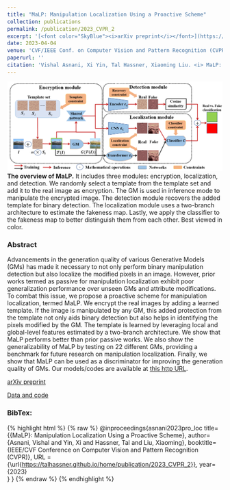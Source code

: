 ```yaml
---
title: "MaLP: Manipulation Localization Using a Proactive Scheme"
collection: publications
permalink: /publication/2023_CVPR_2
excerpt: '[<font color="SkyBlue"><i>arXiv preprint</i></font>](https://arxiv.org/abs/2303.16976)'
date: 2023-04-04
venue: 'CVF/IEEE Conf. on Computer Vision and Pattern Recognition (CVPR), Vancouver, CA'
paperurl: ''
citation: 'Vishal Asnani, Xi Yin, Tal Hassner, Xiaoming Liu. <i> MaLP: Manipulation Localization Using a Proactive Scheme.</i> CVF/IEEE Conf. on Computer Vision and Pattern Recognition (CVPR), Vancouver, CA, 2023.'
---
```


<img src='../projects/MaLP/teaser.png'><br/>
<b>The overview of MaLP.</b> It includes three modules: encryption, localization, and detection. We randomly select a template from
the template set and add it to the real image as encryption. The GM is used in inference mode to manipulate the encrypted image. The
detection module recovers the added template for binary detection. The localization module uses a two-branch architecture to estimate the
fakeness map. Lastly, we apply the classifier to the fakeness map to better distinguish them from each other. Best viewed in color.


### Abstract
Advancements in the generation quality of various Generative Models (GMs) has made it necessary to not only perform binary manipulation detection but also localize the modified pixels in an image. However, prior works termed as passive for manipulation localization exhibit poor generalization performance over unseen GMs and attribute modifications. To combat this issue, we propose a proactive scheme for manipulation localization, termed MaLP. We encrypt the real images by adding a learned template. If the image is manipulated by any GM, this added protection from the template not only aids binary detection but also helps in identifying the pixels modified by the GM. The template is learned by leveraging local and global-level features estimated by a two-branch architecture. We show that MaLP performs better than prior passive works. We also show the generalizability of MaLP by testing on 22 different GMs, providing a benchmark for future research on manipulation localization. Finally, we show that MaLP can be used as a discriminator for improving the generation quality of GMs. Our models/codes are available at [this http URL](http://www.github.com/vishal3477/pro_loc).


[arXiv preprint](https://arxiv.org/abs/2303.16976)

[Data and code](http://www.github.com/vishal3477/pro_loc)

### BibTex:
{% highlight html %}
{% raw %}
@inproceedings{asnani2023pro_loc
      title={{MaLP}: Manipulation Localization Using a Proactive Scheme}, 
      author={Asnani, Vishal and Yin, Xi and Hassner, Tal and Liu, Xiaoming},
      booktitle={IEEE/CVF Conference on Computer Vision and Pattern Recognition (CVPR)},
      URL = {\url{https://talhassner.github.io/home/publication/2023_CVPR_2}},
      year={2023}     
}
}
{% endraw %}
{% endhighlight %}


